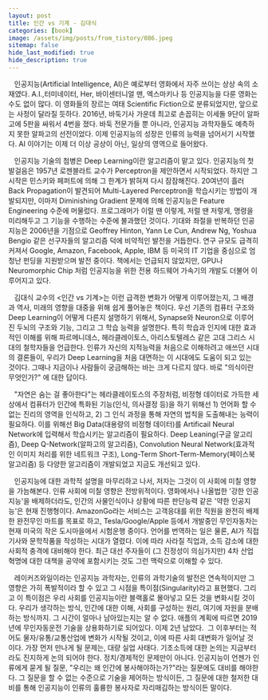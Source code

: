 ```yaml
---
layout: post
title: 인간 vs 기계 - 김대식
categories: [book]
image: /assets/img/posts/from_tistory/086.jpeg
sitemap: false
hide_last_modified: true
hide_description: true
---
```


  


  


  


  


   인공지능(Artificial Intelligence, AI)은 예로부터 영화에서 자주 쓰이는 상상 속의 소재였다. A.I.,터미네이터, Her, 바이센터니얼 맨, 엑스마키나 등 인공지능을 다룬 영화는 수도 없이 많다. 이 영화들의 장르는 여태 Scientific Fiction으로 분류되었지만, 앞으로는 사정이 달라질 듯하다. 2016년, 바둑기사 가운데 최고로 손꼽히는 이세돌 9단이 알파고에 5판을 싸워서 4번을 졌다. 바둑 전문가들 뿐 아니라, 인공지능 과학자들도 예측하지 못한 알파고의 선전이었다. 이제 인공지능의 성장은 인류의 능력을 넘어서기 시작했다. AI 이야기는 이제 더 이상 공상이 아닌, 일상의 영역으로 들어왔다.

  


   인공지능 기술의 첨병은 Deep Learning이란 알고리즘이 맡고 있다. 인공지능의 첫 발걸음은 1957년 로젠블라트 교수가 Perceptron을 제안하면서 시작되었다. 하지만 그 시작은 민스키와 페퍼트에 의해 그 한계가 밝혀져 다시 잠잠해진다. 20여년이 흘러 Back Propagation이 발견되어 Multi-Layered Perceptron을 학습시키는 방법이 개발되지만, 이마저 Diminishing Gradient 문제에 의해 인공지능은 Feature Engineering 수준에 머물렀다. 프로그래머가 이럴 땐 이렇게, 저럴 땐 저렇게, 명령을 미리해두고 그 기능을 수행하는 수준에 불과했던 것이다. 기대와 좌절을 반복하던 인공지능은 2006년을 기점으로 Geoffrey Hinton, Yann Le Cun, Andrew Ng, Yoshua Bengio 같은 선구자들의 알고리즘 덕에 비약적인 발전을 거듭한다. 연구 규모도 급격히 커져서 Google, Amazon, Facebook, Apple, IBM 등 미국의 IT 기업을 중심으로 엄청난 펀딩을 지원받으며 발전 중이다. 책에서는 언급되지 않았지만, GPU나 Neuromorphic Chip 처럼 인공지능을 위한 전용 하드웨어 가속기의 개발도 더불어 이루어지고 있다.

  


   김대식 교수의 <인간 vs 기계\>는 이런 급격한 변화가 어떻게 이루어졌는지, 그 배경과 역사, 미래의 영향을 대중을 위해 쉽게 풀어놓은 책이다. 우선 기존의 컴퓨터 구조와 Deep Learning이 어떻게 다른지 설명하기 위해서, Synapse와 Neuron으로 이루어진 두뇌의 구조와 기능, 그리고 그 학습 능력을 설명한다. 특히 학습과 인지에 대한 효과적인 이해를 위해 파르메니데스, 헤라클레이토스, 아리스토텔레스 같은 고대 그리스 시대의 철학자들을 언급한다. 인류가 자신의 지적능력을 처음으로 이해하려고 애쓰던 시대의 결론들이, 우리가 Deep Learning을 처음 대면하는 이 시대에도 도움이 되고 있는 것이다. 그때나 지금이나 사람들이 궁금해하는 바는 크게 다르지 않다. 바로 "의식이란 무엇인가?" 에 대한 답이다.

  


   "자연은 숨는 걸 좋아한다"는 헤라클레이토스의 주장처럼, 비정형 데이터로 가득한 세상에서 컴퓨터가 인간에 특화된 기능(인식, 의사결정 등)을 하기 위해선 1) 언어화 할 수 없는 진리의 영역을 인식하고, 2) 그 인식 과정을 통해 자연의 법칙을 도출해내는 능력이 필요하다. 이를 위해선 Big Data(대용량의 비정형 데이터)를 Artificail Neural Network에 입력해서 학습시키는 알고리즘이 필요하다. Deep Leaning(구글 알고리즘), Deep Q-Network(알파고의 알고리즘), Convolution Neural Network(효과적인 이미지 처리를 위한 네트워크 구조), Long-Term Short-Term-Memory(페이스북 알고리즘) 등 다양한 알고리즘이 개발되었고 지금도 개선되고 있다.

  


   인공지능에 대한 과학적 설명을 마무리하고 나서, 저자는 그것이 이 사회에 미칠 영향을 가늠해본다. 인류 사회에 미칠 영향은 전방위적이다. 영화에서나 나올법한 '강한 인공지능'을 배제하더라도, 인간의 사물인식이나 상황에 따른 판단능력 같은 '약한 인공지능'은 현재 진행형이다. AmazonGo라는 서비스는 고객응대를 위한 직원을 완전히 배제한 완전무인 마트를 목표로 하고, Tesla/Google/Apple 등에서 개발중인 무인자동차는 현재 미국의 작은 도시마을에서 시험운행 중이다. 언어를 번역하는 일은 물론, AI가 직접 기사와 문학작품을 작성하는 시대가 열렸다. 이에 따라 사라질 직업과, 소득 감소에 대한 사회적 충격에 대비해야 한다. 최근 대선 주자들이 (그 진정성이 의심가지만) 4차 산업혁명에 대한 대책을 공약에 포함시키는 것도 그런 맥락으로 이해할 수 있다.

  


   레이커즈와일이라는 인공지능 과학자는, 인류의 과학기술의 발전은 연속적이지만 그 영향은 가히 폭발적이라 할 수 있고 그 시점을 특이점(Singularity)라고 표현했다. 그리고 이 특이점은 우리 사회를 인공지능이란 블랙홀로 몰아넣고 모든 것을 변화시킬 것이다. 우리가 생각하는 방식, 인간에 대한 이해, 사회를 구성하는 원리, 여기에 자원을 분배하는 방식까지. 그 시간이 얼마나 남아있는지는 알 수 없다. 애플의 계획에 따르면 2019년에 무인자동운전 기술을 상용화하기로 되어있다. 이제 2년 남았다.  그 이후부터는 적어도 물자/유통/교통산업에 변화가 시작될 것이고, 이에 따른 사회 대변화가 일어날 것이다. 가장 먼저 만나게 될 문제는, 대량 실업 사태다. 기초소득에 대한 논의는 지금부터라도 진지하게 논의 되어야 한다. 정치/경제적인 문제만이 아니다. 인공지능이 언젠가 인류에게 묻게 될 질문, "우리는 왜 인간에 봉사해야하는가?"라는 질문에도 대비를 해야한다. 그 질문을 할 수 없는 수준으로 기술을 제어하는 방식이든, 그 질문에 대한 철저한 대비를 통해 인공지능이 인류의 훌륭한 봉사자로 자리매김하는 방식이든 말이다.

  


  



